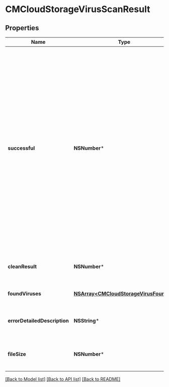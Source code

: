 # CMCloudStorageVirusScanResult

## Properties
Name | Type | Description | Notes
------------ | ------------- | ------------- | -------------
**successful** | **NSNumber*** | True if the operation of retrieving the file, and scanning it were successfully completed, false if the file could not be downloaded from cloud storage, or if the file could not be scanned.  Note that successful completion does not mean the file is clean; for the output of the virus scanning operation itself, use the CleanResult and FoundViruses parameters. | [optional] 
**cleanResult** | **NSNumber*** | True if the scan contained no viruses, false otherwise | [optional] 
**foundViruses** | [**NSArray&lt;CMCloudStorageVirusFound&gt;***](CMCloudStorageVirusFound.md) | Array of viruses found, if any | [optional] 
**errorDetailedDescription** | **NSString*** | Detailed error message if the operation was not successful | [optional] 
**fileSize** | **NSNumber*** | Size in bytes of the file that was retrieved and scanned | [optional] 

[[Back to Model list]](../README.md#documentation-for-models) [[Back to API list]](../README.md#documentation-for-api-endpoints) [[Back to README]](../README.md)


